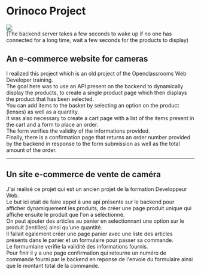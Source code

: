 # Orinoco Project
<a href="https://orinoco.pruvostbastien.fr/" target="_blank"><img src="https://img.shields.io/badge/ctrl_%2B_click_here_to_see_the_website-324050?style=for-the-badge&logo=github&logoColor=white" /></a>  
(The backend server takes a few seconds to wake up if no one has connected for a long time, wait a few seconds for the products to display)  
  
## An e-commerce website for cameras  
  
I realized this project which is an old project of the Openclassrooms Web Developer training.  
The goal here was to use an API present on the backend to dynamically display the products, to create a single product page which then displays the product that has been selected.  
You can add items to the basket by selecting an option on the product (lenses) as well as a quantity.  
It was also necessary to create a cart page with a list of the items present in the cart and a form to place an order.  
The form verifies the validity of the informations provided.  
Finally, there is a confirmation page that returns an order number provided by the backend in response to the form submission as well as the total amount of the order.  
  
---
  
## Un site e-commerce de vente de caméra  
  
J'ai réalisé ce projet qui est un ancien projet de la formation Developpeur Web.  
Le but ici etait de faire appel à une api présente sur le backend pour afficher dynamiquement les produits, de créer une page produit unique qui affiche ensuite le produit que l'on a séléctionné.  
On peut ajouter des articles au panier en selectionnant une option sur le produit (lentilles) ainsi qu'une quantité.  
Il fallait egalement créer une page panier avec une liste des articles présents dans le panier et un formulaire pour passer sa commande.  
Le formumlaire verifie la validité des informations fournis.  
Pour finir il y a une page confirmation qui retourne un numéro de commande fourni par le backend en reponse de l'envoie du formulaire ainsi que le montant total de la commande.  
